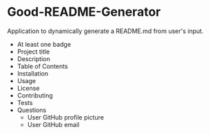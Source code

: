 # Good-README-Generator
Application to dynamically generate a README.md from user's input.


* At least one badge
* Project title
* Description
* Table of Contents
* Installation
* Usage
* License
* Contributing
* Tests
* Questions
  * User GitHub profile picture
  * User GitHub email